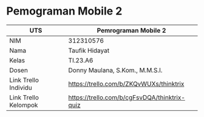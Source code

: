 # Pemograman Mobile 2
| UTS  |  Pemrograman Mobile 2  
|-------|---------
| NIM   | 312310576
| Nama  | Taufik Hidayat
| Kelas | TI.23.A6
| Dosen |  Donny Maulana, S.Kom., M.M.S.I.
| Link Trello Individu | https://trello.com/b/ZKQvWUXs/thinktrix |
| Link Trello Kelompok | https://trello.com/b/cgFsvDQA/thinktrix-quiz| |
